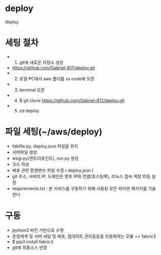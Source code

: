 # deploy
deploy

# 세팅 절차
- 1. git에 새로운 저장소 생성
-    https://github.com/Gabriel-817/deploy.git
- 2. 로컬 PC에서 aws 폴더를 vs code에 오픈
- 3. terminal 오픈
- 4. $ git clone https://github.com/Gabriel-817/deploy.git
- 5. cd deploy

# 파일 세팅(~/aws/deploy)
- fabfile.py, deploy.json 파일을 위치
- 서버파일 생성
- wsgi.py(엔트리포인트), run.py 생성
- 코드 작성
-  배포 관련 환경변수 파일 수정 ( deploy.json ) 
- git 주소, 서버의 IP, 도메인은 향후 IP와 연결(호스팅쪽),
리눅스 접속 계정 ID등 설정
- requirements.txt : 본 서비스를 구동하기 위해 사용된 모든 파이썬 패키지를 기술한다

# 구동
- python3 버전 기반으로 수행
- 운영체계 및 서버 세팅 및 배포, 업데이트 관리등등을 자동화하는 모듈 => fabric3
- $ pip3 install fabric3
- git에 최종소스 반영
